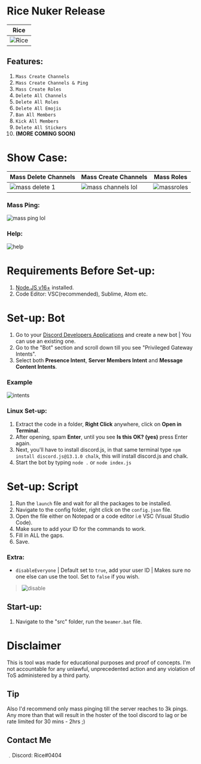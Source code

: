 # Rice Nuker Release

| Rice                                                                                              |
| ------------------------------------------------------------------------------------------------- |
| ![Rice](https://cdn.discordapp.com/attachments/815418855832551444/929240146237349898/unknown.png) |

## Features:

1. `Mass Create Channels`
2. `Mass Create Channels & Ping`
3. `Mass Create Roles`
4. `Delete All Channels`
5. `Delete All Roles`
6. `Delete All Emojis`
7. `Ban All Members`
8. `Kick All Members`
9. `Delete All Stickers`
10. **(MORE COMING SOON)**

# Show Case:

| Mass Delete Channels                                                                                                        | Mass Create Channels                                                                                                            | Mass Roles                                                                                                              |
| --------------------------------------------------------------------------------------------------------------------------- | ------------------------------------------------------------------------------------------------------------------------------- | ----------------------------------------------------------------------------------------------------------------------- |
| ![mass delete 1](https://cdn.discordapp.com/attachments/815418855832551444/929243515270082621/DiscordCanary_slk98FOx92.gif) | ![mass channels lol](https://cdn.discordapp.com/attachments/815418855832551444/929243480545443870/DiscordCanary_TVc80L8bBi.gif) | ![massroles](https://cdn.discordapp.com/attachments/815418855832551444/929244949239717989/DiscordCanary_qxz7cVjlIP.gif) |

### Mass Ping:

![mass ping lol](https://cdn.discordapp.com/attachments/815418855832551444/929243626511405076/DiscordCanary_X5XNuOl1Wa.gif)

### Help:

![help](https://cdn.discordapp.com/attachments/815418855832551444/929245249614790716/unknown.png)

# Requirements Before Set-up:

1. [Node.JS v16+](https://nodejs.org/en/) installed.
2. Code Editor: VSC(recommended), Sublime, Atom etc.

# Set-up: Bot

1. Go to your [Discord Developers Applications](https://discord.com/developers/applications) and create a new bot | You can use an existing one.
2. Go to the "Bot" section and scroll down till you see "Privileged Gateway Intents".
3. Select both **Presence Intent**, **Server Members Intent** and **Message Content Intents**.

### Example

![intents](https://media.discordapp.net/attachments/782211920416735252/789810856460419092/unknown.png?width=1409&height=400)

### Linux Set-up:

1. Extract the code in a folder, **Right Click** anywhere, click on **Open in Terminal**.
2. After opening, spam **Enter**, until you see **Is this OK? (yes)** press Enter again.
3. Next, you'll have to install discord.js, in that same terminal type `npm install discord.js@13.1.0 chalk`, this will install discord.js and chalk.
4. Start the bot by typing `node .` or `node index.js`

# Set-up: Script

1. Run the `launch` file and wait for all the packages to be installed.
1. Navigate to the config folder, right click on the `config.json` file.
1. Open the file either on Notepad or a code editor i.e VSC (Visual Studio Code).
1. Make sure to add your ID for the commands to work.
1. Fill in ALL the gaps.
1. Save.

### Extra:

- `disableEveryone` | Default set to `true`, add your user ID | Makes sure no one else can use the tool. Set to `false` if you wish.

> ![disable](https://media.discordapp.net/attachments/840525480331575328/886693417369890826/unknown.png)

## Start-up:

1. Navigate to the "src" folder, run the `beamer.bat` file.

# Disclaimer

This is tool was made for educational purposes and proof of concepts. I'm not accountable for any unlawful, unprecedented action and any violation of ToS administered by a third party.

## Tip

Also I'd recommend only mass pinging till the server reaches to 3k pings. Any more than that will result in the hoster of the tool discord to lag or be rate limited for 30 mins - 2hrs ;)

## Contact Me

﹒Discord: Rice#0404
